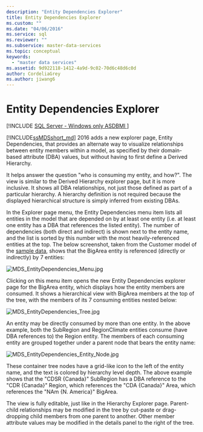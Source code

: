 ```yaml
---
description: "Entity Dependencies Explorer"
title: Entity Dependencies Explorer
ms.custom: ""
ms.date: "04/06/2016"
ms.service: sql
ms.reviewer: ""
ms.subservice: master-data-services
ms.topic: conceptual
keywords: 
  - "master data services"
ms.assetid: 9d922118-1412-4a9d-9c02-70d6c48d6c0d
author: CordeliaGrey
ms.author: jiwang6
---
```

# Entity Dependencies Explorer

[!INCLUDE [SQL Server - Windows only ASDBMI  ](../includes/applies-to-version/sql-windows-only-asdbmi.md)]

  
[!INCLUDE[ssMDSshort_md](../includes/ssmdsshort-md.md)] 2016 adds a new explorer page, Entity Dependencies, that provides an alternate way to visualize relationships between entity members within a model, as specified by their domain-based attribute (DBA) values, but without having to first define a Derived Hierarchy.   
  
It helps answer the question "who is consuming my entity, and how?". The view is similar to the Derived Hierarchy explorer page, but it is more inclusive. It shows all DBA relationships, not just those defined as part of a particular hierarchy. A hierarchy definition is not required because the displayed hierarchical structure is simply inferred from existing DBAs.  
  
In the Explorer page menu, the Entity Dependencies menu item lists all entities in the model that are depended on by at least one entity (i.e. at least one entity has a DBA that references the listed entity). The number of dependencies (both direct and indirect) is shown next to the entity name, and the list is sorted by this number with the most heavily-referenced entities at the top. The below screenshot, taken from the Customer model of the [sample data](./sql-server-samples-model-deployment-packages-mds.md), shows that the BigArea entity is referenced (directly or indirectly) by 7 entities:  
  
![MDS_EntityDependencies_Menu.jpg](../master-data-services/media/mds-entitydependencies-menu-jpg.jpg)  
    
Clicking on this menu item opens the new Entity Dependencies explorer page for the BigArea entity, which displays how the entity members are consumed. It shows a hierarchical view with BigArea members at the top of the tree, with the members of its 7 consuming entities nested below:  
  
![MDS_EntityDependencies_Tree.jpg](../master-data-services/media/mds-entitydependencies-tree-jpg.jpg)  
    
An entity may be directly consumed by more than one entity. In the above example, both the SubRegion and RegionClimate entities consume (have DBA references to) the Region entity. The members of each consuming entity are grouped together under a parent node that bears the entity name:   
  
![MDS_EntityDependencies_Entity_Node.jpg](../master-data-services/media/mds-entitydependencies-entity-node-jpg.jpg)  
  
These container tree nodes have a grid-like icon to the left of the entity name, and the text is colored by hierarchy level depth. The above example shows that the "CDSR {Canada}" SubRegion has a DBA reference to the "CDR {Canada}" Region, which references the "CDA {Canada}" Area, which references the "NAm {N. America}" BigArea.  
  
The view is fully editable, just like in the Hierarchy Explorer page. Parent-child relationships may be modified in the tree by cut-paste or drag-dropping child members from one parent to another. Other member attribute values may be modified in the details panel to the right of the tree.   
  
  
  
